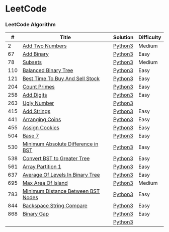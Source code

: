 LeetCode
========

### LeetCode Algorithm

| # | Title | Solution | Difficulty |
|---| ----- | -------- | ---------- |
|2	|[Add Two Numbers](https://leetcode.com/problems/add-two-numbers/)|[Python3](./algorithms/python/2_add_two_numbers.py)|Medium|
|67	|[Add Binary](https://leetcode.com/problems/add-binary/)|[Python3](./algorithms/python/67_add_binary.py)|Easy|
|78	|[Subsets](https://leetcode.com/problems/subsets/)|[Python3](./algorithms/python/78_subsets.py)|Medium|
|110|[Balanced Binary Tree](https://leetcode.com/problems/balanced-binary-tree)|[Python3](./algorithms/python/110_balanced_binary_tree.py)|Easy|
|121|[Best Time To Buy And Sell Stock](https://leetcode.com/problems/best-time-to-buy-and-sell-stock/)|[Python3](./algorithms/python/121_best_time_to_buy_and_sell_stock.py)|Easy|
|204|[Count Primes](https://leetcode.com/problems/count-primes/)|[Python3](./algorithms/python/204_count_primes.py)|Easy|
|258|[Add Digits](https://leetcode.com/problems/add-digits/)|[Python3](./algorithms/python/258_add_digits.py)|Easy|
|263|[Ugly Number](https://leetcode.com/problems/ugly-number/)|[Python3](./algorithms/python/263_ugly_number.py)||
|415|[Add Strings](https://leetcode.com/problems/add-strings/)|[Python3](./algorithms/python/415_add_strings.py)|Easy|
|441|[Arranging Coins](https://leetcode.com/problems/arranging-coins/)|[Python3](./algorithms/python/441_arranging_coins.py)|Easy|
|455|[Assign Cookies]( https://leetcode.com/problems/assign-cookies/)|[Python3](./algorithms/python/455_assign_cookies.py)|Easy|
|504|[Base 7]( https://leetcode.com/problems/base-7/)|[Python3](./algorithms/python/504_base_7.py)|Easy|
|530|[Minimum Absolute Difference in BST](https://leetcode.com/problems/minimum-absolute-difference-in-bst/)|[Python3](./algorithms/python/530_minimum_absolute_differenct_in_BST.py)|Easy|
|538|[Convert BST to Greater Tree](https://leetcode.com/problems/convert-bst-to-greater-tree)|[Python3](./algorithms/python/538_convert_bst_to_greater_tree.py)|Easy|
|561|[Array Partition 1](https://leetcode.com/problems/array-partition-i/)|[Python3](./algorithms/python/561_array_partition_1.py)|Easy|
|637|[Average Of Levels In Binary Tree](https://leetcode.com/problems/average-of-levels-in-binary-tree/)|[Python3](./algorithms/python/637_average_of_levels_in_binary_tree.py)|Easy|
|695|[Max Area Of Island](https://leetcode.com/problems/max-area-of-island/)|[Python3](./algorithms/python/695_max_area_of_island.py)|Medium|
|783|[Minimum Distance Between BST Nodes](https://leetcode.com/problems/minimum-distance-between-bst-nodes/)|[Python3](./algorithms/python/783_minimum_distance_between_bst_nodes.py)|Easy|
|844|[Backspace String Compare](https://leetcode.com/problems/backspace-string-compare/)|[Python3](./algorithms/python/844_backspace_string_compare.py)|Easy|
|868|[Binary Gap](https://leetcode.com/problems/binary-gap)|[Python3](./algorithms/python/868_binary_gap.py)|Easy|
||[]()|[Python3](./algorithms/python/)||
